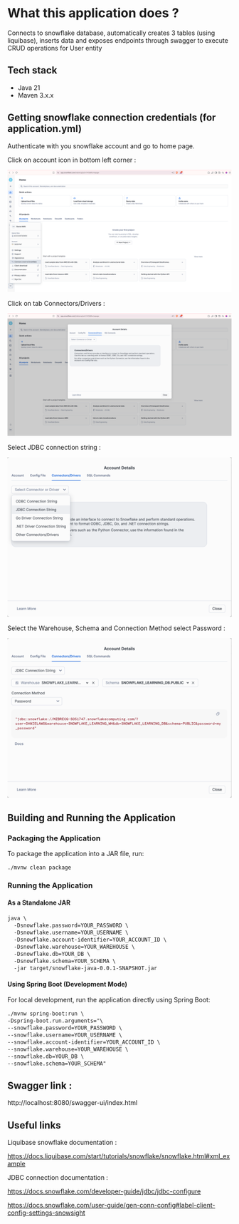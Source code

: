 # What this application does ?
Connects to snowflake database, automatically creates 3 tables (using liquibase), inserts data
and exposes endpoints through swagger to execute CRUD operations for User entity

## Tech stack
- Java 21
- Maven 3.x.x

## Getting snowflake connection credentials (for application.yml)

Authenticate with you snowflake account and go to home page.

Click on account icon in bottom left corner :

![img.png](img.png)

Click on tab Connectors/Drivers :

![img_1.png](img_1.png)

Select JDBC connection string :

![img_2.png](img_2.png)

Select the Warehouse, Schema and Connection Method select Password :

![img_3.png](img_3.png)

## Building and Running the Application

### Packaging the Application

To package the application into a JAR file, run:

```shell
./mvnw clean package
```

### Running the Application

#### As a Standalone JAR

```shell
java \
  -Dsnowflake.password=YOUR_PASSWORD \
  -Dsnowflake.username=YOUR_USERNAME \
  -Dsnowflake.account-identifier=YOUR_ACCOUNT_ID \
  -Dsnowflake.warehouse=YOUR_WAREHOUSE \
  -Dsnowflake.db=YOUR_DB \
  -Dsnowflake.schema=YOUR_SCHEMA \
  -jar target/snowflake-java-0.0.1-SNAPSHOT.jar
```

#### Using Spring Boot (Development Mode)

For local development, run the application directly using Spring Boot:

```shell
./mvnw spring-boot:run \
-Dspring-boot.run.arguments="\
--snowflake.password=YOUR_PASSWORD \
--snowflake.username=YOUR_USERNAME \
--snowflake.account-identifier=YOUR_ACCOUNT_ID \
--snowflake.warehouse=YOUR_WAREHOUSE \
--snowflake.db=YOUR_DB \
--snowflake.schema=YOUR_SCHEMA"
```

## Swagger link :

http://localhost:8080/swagger-ui/index.html


##  Useful links

Liquibase snowflake documentation :

https://docs.liquibase.com/start/tutorials/snowflake/snowflake.html#xml_example

JDBC connection documentation :

https://docs.snowflake.com/developer-guide/jdbc/jdbc-configure

https://docs.snowflake.com/user-guide/gen-conn-config#label-client-config-settings-snowsight
